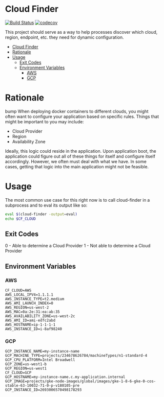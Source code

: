 # Cloud Finder

[![Build Status](https://travis-ci.org/C2FO/cloud-finder.svg?branch=master)](https://travis-ci.org/C2FO/cloud-finder) [![codecov](https://codecov.io/gh/c2fo/cloud-finder/branch/master/graph/badge.svg)](https://codecov.io/gh/c2fo/cloud-finder)

This project should serve as a way to help processes discover which cloud,
region, endpoint, etc. they need for dynamic configuration. 

<!-- TOC depthFrom:1 depthTo:6 withLinks:1 updateOnSave:1 orderedList:0 -->

- [Cloud Finder](#cloud-finder)
- [Rationale](#rationale)
- [Usage](#usage)
	- [Exit Codes](#exit-codes)
	- [Environment Variables](#environment-variables)
		- [AWS](#aws)
		- [GCP](#gcp)

<!-- /TOC -->

# Rationale
bump
When deploying docker containers to different clouds, you might often want to
configure your application based on specific rules. Things that might be
important to you may include:

* Cloud Provider
* Region
* Availability Zone

Ideally, this logic could reside in the application. Upon application boot,
the application could figure out all of these things for itself and configure
itself accordingly. However, we often must deal with what we have. In some
cases, getting that logic into the main application might not be feasible.

# Usage

The most common use case for this right now is to call cloud-finder in a
subprocess and to eval its output like so:

```sh
eval $(cloud-finder -output=eval)
echo $CF_CLOUD
```


## Exit Codes

0 - Able to determine a Cloud Provider
1 - Not able to determine a Cloud Provider

## Environment Variables

### AWS

```
CF_CLOUD=AWS
AWS_LOCAL_IPV4=1.1.1.1
AWS_INSTANCE_TYPE=t2.medium
AWS_AMI_LAUNCH_INDEX=0
AWS_REGION=us-west-2
AWS_MAC=0a:2e:31:ea:ab:35
AWS_AVAILABILITY_ZONE=us-west-2c
AWS_AMI_ID=ami-edfc2abd
AWS_HOSTNAME=ip-1-1-1-1
AWS_INSTANCE_ID=i-8af98240
```

### GCP

```
GCP_INSTANCE_NAME=my-instance-name
GCP_MACHINE_TYPE=projects/234678626784/machineTypes/n1-standard-4
GCP_CPU_PLATFORM=Intel Broadwell
GCP_ZONE=us-west1-b
GCP_REGION=us-west1
CF_CLOUD=GCP
GCP_HOSTNAME=my-instance-name.c.my-application.internal
GCP_IMAGE=projects/gke-node-images/global/images/gke-1-8-6-gke-0-cos-stable-63-10032-71-0-p-v180105-pre
GCP_INSTANCE_ID=2693006570498178293
```
